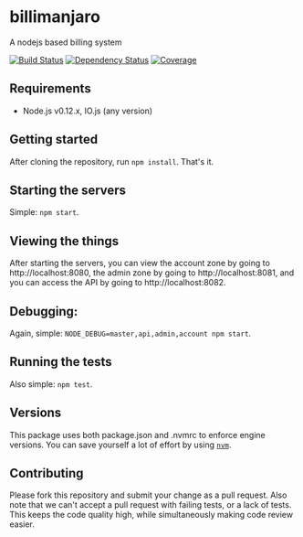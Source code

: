 # billimanjaro
A nodejs based billing system

[![Build Status](https://img.shields.io/travis/billimanjaro/billimanjaro.svg)](https://travis-ci.org/billimanjaro/billimanjaro)
[![Dependency Status](https://img.shields.io/david/billimanjaro/billimanjaro.svg)](https://david-dm.org/billimanjaro/billamanjaro)
[![Coverage](https://img.shields.io/coveralls/billimanjaro/billimanjaro.svg)](https://coveralls.io/r/billimanjaro/billimanjaro)

## Requirements
- Node.js v0.12.x, IO.js (any version)

## Getting started
After cloning the repository, run `npm install`. That's it.

## Starting the servers
Simple: `npm start`.

## Viewing the things
After starting the servers, you can view the account zone by going to http://localhost:8080, the admin zone by going to
http://localhost:8081, and you can access the API by going to http://localhost:8082.

## Debugging:
Again, simple: `NODE_DEBUG=master,api,admin,account npm start`.

## Running the tests
Also simple: `npm test`.

## Versions
This package uses both package.json and .nvmrc to enforce engine versions. You can save yourself a lot of effort by using [`nvm`](https://github.com/creationix/nvm).

## Contributing
Please fork this repository and submit your change as a pull request. Also note that we can't accept a pull request with failing
tests, or a lack of tests. This keeps the code quality high, while simultaneously making code review easier.
